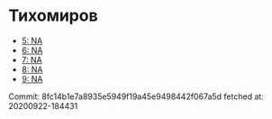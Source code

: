 # Тихомиров
- [5: NA](5.md)
- [6: NA](6.md)
- [7: NA](7.md)
- [8: NA](8.md)
- [9: NA](9.md)

Commit: 8fc14b1e7a8935e5949f19a45e9498442f067a5d
 fetched at: 20200922-184431
